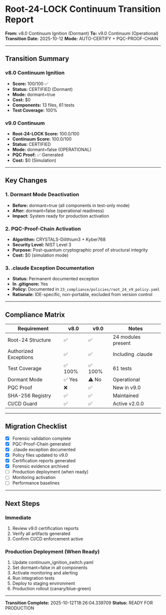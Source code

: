 # Root-24-LOCK Continuum Transition Report

**From:** v8.0 Continuum Ignition (Dormant)
**To:** v9.0 Continuum (Operational)
**Transition Date:** 2025-10-12
**Mode:** AUTO-CERTIFY + PQC-PROOF-CHAIN

---

## Transition Summary

### v8.0 Continuum Ignition
- **Score:** 100/100 ✅
- **Status:** CERTIFIED (Dormant)
- **Mode:** dormant=true
- **Cost:** $0
- **Components:** 13 files, 61 tests
- **Test Coverage:** 100%

### v9.0 Continuum
- **Root-24-LOCK Score:** 100.0/100
- **Continuum Score:** 100.0/100
- **Status:** CERTIFIED
- **Mode:** dormant=false (OPERATIONAL)
- **PQC Proof:** ✅ Generated
- **Cost:** $0 (Simulation)

---

## Key Changes

### 1. Dormant Mode Deactivation
- **Before:** dormant=true (all components in test-only mode)
- **After:** dormant=false (operational readiness)
- **Impact:** System ready for production activation

### 2. PQC-Proof-Chain Activation
- **Algorithm:** CRYSTALS-Dilithium3 + Kyber768
- **Security Level:** NIST Level 3
- **Purpose:** Post-quantum cryptographic proof of structural integrity
- **Cost:** $0 (simulation mode)

### 3. .claude Exception Documentation
- **Status:** Permanent documented exception
- **In .gitignore:** Yes
- **Policy:** Documented in `23_compliance/policies/root_24_v9_policy.yaml`
- **Rationale:** IDE-specific, non-portable, excluded from version control

---

## Compliance Matrix

| Requirement | v8.0 | v9.0 | Notes |
|-------------|------|------|-------|
| Root-24 Structure | ✅ | ✅ | 24 modules present |
| Authorized Exceptions | ✅ | ✅ | Including .claude |
| Test Coverage | ✅ 100% | ✅ 100% | 61 tests |
| Dormant Mode | ✅ Yes | ⚠️ No | Operational |
| PQC Proof | ❌ | ✅ | New in v9.0 |
| SHA-256 Registry | ✅ | ✅ | Maintained |
| CI/CD Guard | ✅ | ✅ | Active v2.0.0 |

---

## Migration Checklist

- [x] Forensic validation complete
- [x] PQC-Proof-Chain generated
- [x] .claude exception documented
- [x] Policy files updated to v9.0
- [x] Certification reports generated
- [x] Forensic evidence archived
- [ ] Production deployment (when ready)
- [ ] Monitoring activation
- [ ] Performance baselines

---

## Next Steps

### Immediate
1. Review v9.0 certification reports
2. Verify all artifacts generated
3. Confirm CI/CD enforcement active

### Production Deployment (When Ready)
1. Update continuum_ignition_switch.yaml
2. Set dormant=false in all components
3. Activate monitoring and alerting
4. Run integration tests
5. Deploy to staging environment
6. Production rollout (canary/blue-green)

---

**Transition Complete:** 2025-10-12T18:26:04.339709
**Status:** READY FOR PRODUCTION
